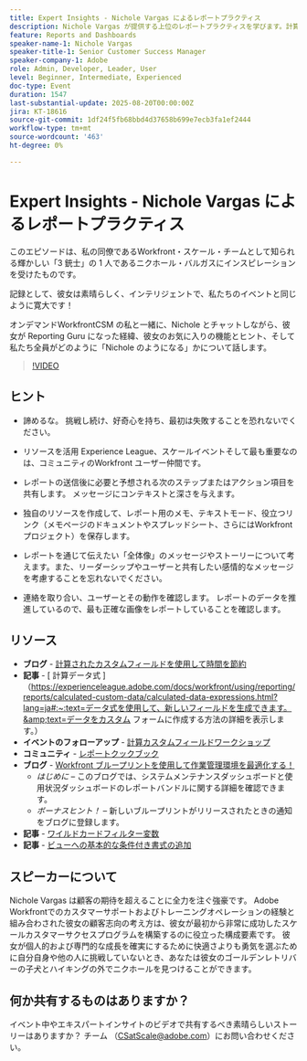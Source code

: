 ```yaml
---
title: Expert Insights - Nichole Vargas によるレポートプラクティス
description: Nichole Vargas が提供する上位のレポートプラクティスを学びます。計算済みフィールド、ストーリーテリングのヒント、コミュニティ主導のリソースを使用して、Workfrontのレポートスキルを向上させます。
feature: Reports and Dashboards
speaker-name-1: Nichole Vargas
speaker-title-1: Senior Customer Success Manager
speaker-company-1: Adobe
role: Admin, Developer, Leader, User
level: Beginner, Intermediate, Experienced
doc-type: Event
duration: 1547
last-substantial-update: 2025-08-20T00:00:00Z
jira: KT-18616
source-git-commit: 1df24f5fb68bbd4d37658b699e7ecb3fa1ef2444
workflow-type: tm+mt
source-wordcount: '463'
ht-degree: 0%

---
```



# Expert Insights - Nichole Vargas によるレポートプラクティス

このエピソードは、私の同僚であるWorkfront・スケール・チームとして知られる輝かしい「3 銃士」の 1 人であるニクホール・バルガスにインスピレーションを受けたものです。

記録として、彼女は素晴らしく、インテリジェントで、私たちのイベントと同じように寛大です！ 

オンデマンドWorkfrontCSM の私と一緒に、Nichole とチャットしながら、彼女が Reporting Guru になった経緯、彼女のお気に入りの機能とヒント、そして私たち全員がどのように「Nichole のようになる」かについて話します。 

>[!VIDEO](https://video.tv.adobe.com/v/3469894/?learn=on&enablevpops)

## ヒント

* 諦めるな。 挑戦し続け、好奇心を持ち、最初は失敗することを恐れないでください。 
* リソースを活用 Experience League、スケールイベントそして最も重要なのは、コミュニティのWorkfront ユーザー仲間です。 
* レポートの送信後に必要と予想される次のステップまたはアクション項目を共有します。 メッセージにコンテキストと深さを与えます。

* 独自のリソースを作成して、レポート用のメモ、テキストモード、役立つリンク（メモページのドキュメントやスプレッドシート、さらにはWorkfront プロジェクト）を保存します。 
* レポートを通じて伝えたい「全体像」のメッセージやストーリーについて考えます。また、リーダーシップやユーザーと共有したい感情的なメッセージを考慮することを忘れないでください。 
* 連絡を取り合い、ユーザーとその動作を確認します。 レポートのデータを推進しているので、最も正確な画像をレポートしていることを確認します。 

## リソース

* **ブログ** - [ 計算されたカスタムフィールドを使用して時間を節約 ](https://experienceleaguecommunities.adobe.com/t5/workfront-blogs/save-time-using-calculated-fields-to-capture-dates-details-and/ba-p/518237?profile.language=ja)
* **記事** - [ 計算データ式 ] （https://experienceleague.adobe.com/docs/workfront/using/reporting/reports/calculated-custom-data/calculated-data-expressions.html?lang=ja#:~:text=データ式を使用して、新しいフィールドを生成できます。&amp;text=データをカスタム フォームに作成する方法の詳細を表示します。）
* **イベントのフォローアップ** - [ 計算カスタムフィールドワークショップ ](https://experienceleaguecommunities.adobe.com/t5/workfront-discussions/follow-up-calculated-custom-fields-workshop/td-p/592725?profile.language=ja)
* **コミュニティ** - [ レポートクックブック ](https://experienceleaguecommunities.adobe.com/t5/workfront-discussions/the-first-ever-adobe-workfront-customer-reporting-cookbook-is/m-p/478722?profile.language=ja#M1406)
* **ブログ** - [Workfront ブループリントを使用して作業管理環境を最適化する！](https://experienceleaguecommunities.adobe.com/t5/workfront-blogs/use-workfront-blueprints-to-optimize-your-work-management/ba-p/547147?profile.language=ja)
   * *はじめに* – このブログでは、システムメンテナンスダッシュボードと使用状況ダッシュボードのレポートバンドルに関する詳細を確認できます。 
   * *ボーナスヒント！* – 新しいブループリントがリリースされたときの通知をブログに登録します。 
* **記事** - [ ワイルドカードフィルター変数 ](https://experienceleague.adobe.com/docs/workfront/using/reporting/reports/report-elements/understand-wildcard-filter-variables.html?lang=ja)
* **記事** - [ ビューへの基本的な条件付き書式の追加 ](https://experienceleague.adobe.com/docs/workfront-learn/tutorials-workfront/reporting/basic-reporting/add-basic-conditional-formatting-to-a-view.html?lang=ja)

## スピーカーについて

Nichole Vargas は顧客の期待を超えることに全力を注ぐ強豪です。 Adobe Workfrontでのカスタマーサポートおよびトレーニングオペレーションの経験と組み合わされた彼女の顧客志向の考え方は、彼女が最初から非常に成功したスケールカスタマーサクセスプログラムを構築するのに役立った構成要素です。 彼女が個人的および専門的な成長を確実にするために快適さよりも勇気を選ぶために自分自身や他の人に挑戦していないとき、あなたは彼女のゴールデンレトリバーの子犬とハイキングの外でニクホールを見つけることができます。 

## 何か共有するものはありますか？

イベント中やエキスパートインサイトのビデオで共有するべき素晴らしいストーリーはありますか？ チーム （[CSatScale@adobe.com](mailto:CSatScale@adobe.com)）にお問い合わせください。

